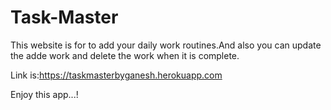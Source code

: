# Task-Master

This website is for to add your daily work routines.And also you can update the adde work and delete the work when it is complete.

Link is:https://taskmasterbyganesh.herokuapp.com

Enjoy this app...!
